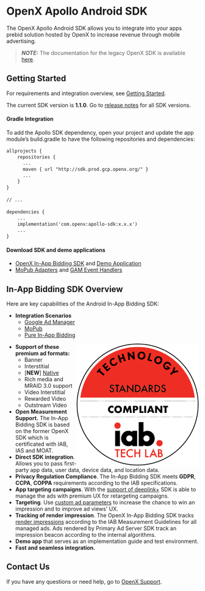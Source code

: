 # OpenX Apollo Android SDK

The OpenX Apollo Android SDK allows you to integrate  into your apps prebid solution hosted by OpenX to increase revenue through mobile advertising.

> **_NOTE:_**  The documentation for the legacy OpenX SDK is available [here](legacy-sdk/README.md).

## Getting Started

For requirements and integration overview, see [Getting Started](info/android-in-app-bidding-getting-started.md).

The current SDK version is **1.1.0**.
Go to [release notes](info/android-in-app-bidding-release-notes.md) for all SDK versions.

#### Gradle Integration

To add the Apollo SDK dependency, open your project and update the app module’s build.gradle to have the following repositories and dependencies:

```
allprojects {
    repositories {
      ...
      maven { url "http://sdk.prod.gcp.openx.org/" }
      ...
    }
}

// ...

dependencies {
    ...
    implementation('com.openx:apollo-sdk:x.x.x')
    ...
}
```

#### Download SDK and demo applications

- [OpenX In-App Bidding SDK](https://storage.cloud.google.com/ox-cdn-prod-mobile/sdks/apollo/release/android/sdk/1.1.0/OpenX_Apollo_SDK_Android_1.1.0.zip) and [Demo Application](https://storage.cloud.google.com/ox-cdn-prod-mobile/sdks/apollo/release/android/sdk/1.1.0/OpenX_Apollo_SDK_Android_Demo_1.1.0.zip)
- [MoPub Adapters](https://storage.cloud.google.com/ox-cdn-prod-mobile/sdks/apollo/release/android/event-handlers/MoPub/1.1.0/OpenX_Apollo_Android_MoPub_Adapters_1.1.0.zip) and [GAM Event Handlers](https://storage.cloud.google.com/ox-cdn-prod-mobile/sdks/apollo/release/android/event-handlers/GAM/1.1.0/OpenX_Apollo_Android_GAM_Event_Handlers_1.1.0.zip)


## In-App Bidding SDK Overview

Here are key capabilities of the Android In-App Bidding SDK:

-   **Integration Scenarios**
    - [Google Ad Manager](info/integration-gam/android-in-app-bidding-gam-info.md)
    - [MoPub](info/integration-mopub/android-in-app-bidding-mopub-info.md)
    - [Pure In-App Bidding](info/integration-apollo/android-in-app-bidding-pb-info.md)


<img src="info/res/IAB_Cert.png" alt="Pipeline Screenshot" height="320" width="320" align="right">


-   **Support of these premium ad formats:**
    -   Banner
    -   Interstitial
    -   [**NEW**] [Native](info/android-in-app-bidding-native-guidelines-info.md) 
    -   Rich media and MRAID 3.0 support
    -   Video Interstitial
    -   Rewarded Video
    -   Outstream Video
-  **Open Measurement Support.** The In-App Bidding SDK is based on the former OpenX SDK which is certificated with IAB, IAS and MOAT.
-   **Direct SDK integration**. Allows you to pass first-party app data,
    user data, device data, and location data.  
-   **Privacy Regulation Compliance**. The In-App Bidding SDK meets **GDPR**, **CCPA**, **COPPA** requirements according to the IAB specifications.
-   **App targeting campaigns**. With the [support of deeplink+](info/android-sdk-deeplinkplus.md) SDK is able to manage the ads with premium UX for retargeting campaigns.
-    **Targeting**. Use [custom ad parameters](info/android-sdk-parameters.md) to increase the chance to win an impression and to improve ad views' UX.
-   **Tracking of render impression**. The OpenX In-App Bidding SDK tracks [render impressions](info/android-sdk-impression-tracking.md) according to the IAB Measurement Guidelines for all managed ads. Ads rendered by Primary Ad Server SDK track an impression beacon according to the internal algorithms.
-   **Demo app** that serves as an implementation guide and test environment.
-   **Fast and seamless integration.**


## Contact Us

If you have any questions or need help, go to [OpenX Support](https://docs.openx.com/Content/support.html).
